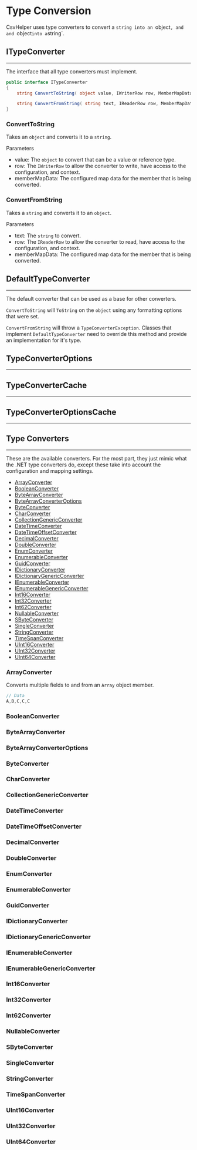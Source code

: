 # Type Conversion

CsvHelper uses type converters to convert a `string into an `object`, and and `object` into a `string`.

## ITypeConverter
<hr/>

The interface that all type converters must implement.

```cs
public interface ITypeConverter
{
	string ConvertToString( object value, IWriterRow row, MemberMapData memberMapData );

	string ConvertFromString( string text, IReaderRow row, MemberMapData memberMapData );
}
```

### ConvertToString

Takes an `object` and converts it to a `string`.

Parameters
- value: The `object` to convert that can be a value or reference type.
- row: The `IWriterRow` to allow the converter to write, have access to the configuration, and context.
- memberMapData: The configured map data for the member that is being converted.

### ConvertFromString

Takes a `string` and converts it to an `object`.

Parameters
- text: The `string` to convert.
- row: The `IReaderRow` to allow the converter to read, have access to the configuration, and context.
- memberMapData: The configured map data for the member that is being converted.

## DefaultTypeConverter
<hr/>

The default converter that can be used as a base for other converters.

`ConvertToString` will `ToString` on the `object` using any formatting options that were set.

`ConvertFromString` will throw a `TypeConverterException`. Classes that implement `DefaultTypeConverter` need to override this method and provide an implementation for it's type.

## TypeConverterOptions
<hr/>

## TypeConverterCache
<hr/>

## TypeConverterOptionsCache
<hr/>

## Type Converters
<hr/>

These are the available converters. For the most part, they just mimic what the .NET type converters do, except these take into account the configuration and mapping settings.

- [ArrayConverter](#arrayconverter)
- [BooleanConverter](#booleanconverter)
- [ByteArrayConverter](#bytearrayconverter)
- [ByteArrayConverterOptions](#bytearrayconverteroptions)
- [ByteConverter](#byteconverter)
- [CharConverter](#charconverter)
- [CollectionGenericConverter](#collectiongenericconverter)
- [DateTimeConverter](#datetimeconverter)
- [DateTimeOffsetConverter](#datetimeoffsetconverter)
- [DecimalConverter](#decimalconverter)
- [DoubleConverter](#doubleconverter)
- [EnumConverter](#enumconverter)
- [EnumerableConverter](#enumerableconverter)
- [GuidConverter](#guidconverter)
- [IDictionaryConverter](#idictionaryconverter)
- [IDictionaryGenericConverter](#idictionarygenericconverter)
- [IEnumerableConverter](#ienumerableconverter)
- [IEnumerableGenericConverter](#ienumerablegenericconverter)
- [Int16Converter](#int16converter)
- [Int32Converter](#int32converter)
- [Int62Converter](#int64converter)
- [NullableConverter](#nullableconverter)
- [SByteConverter](#sbyteconverter)
- [SingleConverter](#singleconverter)
- [StringConverter](#stringconverter)
- [TimeSpanConverter](#timespanconverter)
- [UInt16Converter](#uint16converter)
- [UInt32Converter](#uint32converter)
- [UInt64Converter](#uint64converter)

### ArrayConverter

Converts multiple fields to and from an `Array` object member.

```cs
// Data
A,B,C,C,C
```

### BooleanConverter

### ByteArrayConverter

### ByteArrayConverterOptions

### ByteConverter

### CharConverter

### CollectionGenericConverter

### DateTimeConverter

### DateTimeOffsetConverter

### DecimalConverter

### DoubleConverter

### EnumConverter

### EnumerableConverter

### GuidConverter

### IDictionaryConverter

### IDictionaryGenericConverter

### IEnumerableConverter

### IEnumerableGenericConverter

### Int16Converter

### Int32Converter

### Int62Converter

### NullableConverter

### SByteConverter

### SingleConverter

### StringConverter

### TimeSpanConverter

### UInt16Converter

### UInt32Converter

### UInt64Converter

<br/>
